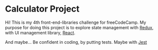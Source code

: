 # Calculator Project

Hi! This is my 4th front-end-libraries challenge for freeCodeCamp. My purpose for doing this project is to explore state management with [Redux](https://redux.js.org/), with UI management library, [React](https://reactjs.org/).

And maybe...
Be confident in coding, by putting tests. Maybe with [Jest](https://jestjs.io/)
